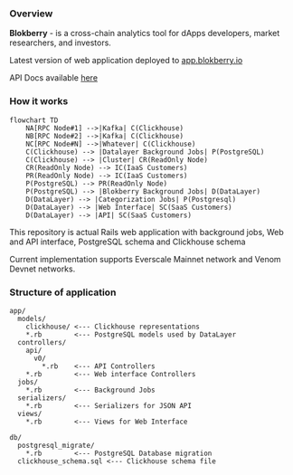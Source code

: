 ### Overview

**Blokberry** - is a cross-chain analytics tool for dApps developers, market researchers, and investors.

Latest version of web application deployed to [app.blokberry.io](https://app.blokberry.io)

API Docs available [here](https://app.blokberry.io/api-docs)

### How it works

```mermaid
flowchart TD
    NA[RPC Node#1] -->|Kafka| C(Clickhouse)
    NB[RPC Node#2] -->|Kafka| C(Clickhouse)
    NC[RPC Node#N] -->|Whatever| C(Clickhouse)
    C(Clickhouse) --> |Datalayer Background Jobs| P(PostgreSQL)
    C(Clickhouse) --> |Cluster| CR(ReadOnly Node)
    CR(ReadOnly Node) --> IC(IaaS Customers)
    PR(ReadOnly Node) --> IC(IaaS Customers)
    P(PostgreSQL) --> PR(ReadOnly Node)
    P(PostgreSQL) --> |Blokberry Background Jobs| D(DataLayer)
    D(DataLayer) --> |Categorization Jobs| P(Postgresql)
    D(DataLayer) --> |Web Interface| SC(SaaS Customers)
    D(DataLayer) --> |API| SC(SaaS Customers)
```


This repository is actual Rails web application with background jobs, Web and API interface, PostgreSQL schema and Clickhouse schema

Current implementation supports Everscale Mainnet network and Venom Devnet networks.

### Structure of application

```
app/
  models/
    clickhouse/ <--- Clickhouse representations
    *.rb        <--- PostgreSQL models used by DataLayer
  controllers/
    api/
      v0/
        *.rb    <--- API Controllers
    *.rb        <--- Web interface Controllers
  jobs/
    *.rb        <--- Background Jobs
  serializers/
    *.rb        <--- Serializers for JSON API
  views/
    *.rb        <--- Views for Web Interface

db/
  postgresql_migrate/
    *.rb        <--- PostgreSQL Database migration
  clickhouse_schema.sql <--- Clickhouse schema file
```
